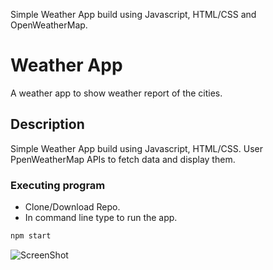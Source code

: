 Simple Weather App build using Javascript, HTML/CSS and OpenWeatherMap.

# Weather App
A weather app to show weather report of the cities. 

## Description
Simple Weather App build using Javascript, HTML/CSS.
User PpenWeatherMap APIs to fetch data and display them.

### Executing program
* Clone/Download Repo.
* In command line type to run the app.
```sh
npm start
```
![ScreenShot]()
